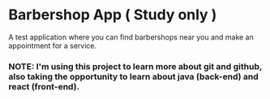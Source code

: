 # Barbershop App ( Study only )
A test application where you can find barbershops near you and make an appointment for a service.

### NOTE: I'm using this project to learn more about git and github, also taking the opportunity to learn about java (back-end) and react (front-end).
